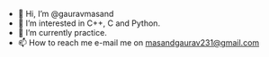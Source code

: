 - 👋 Hi, I’m @gauravmasand
- 👀 I’m interested in C++, C and Python.
- 🌱 I’m currently practice.
- 📫 How to reach me e-mail me on masandgaurav231@gmail.com
